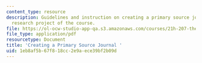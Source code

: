 ```yaml
---
content_type: resource
description: Guidelines and instruction on creating a primary source journal for the
  research project of the course.
file: https://ol-ocw-studio-app-qa.s3.amazonaws.com/courses/21h-207-the-energy-crisis-past-and-present-fall-2010/1eb8af5b67f818cc2e9aece39bf2b09d_MIT21H_207F10_journal.pdf
file_type: application/pdf
resourcetype: Document
title: 'Creating a Primary Source Journal '
uid: 1eb8af5b-67f8-18cc-2e9a-ece39bf2b09d
---
```

